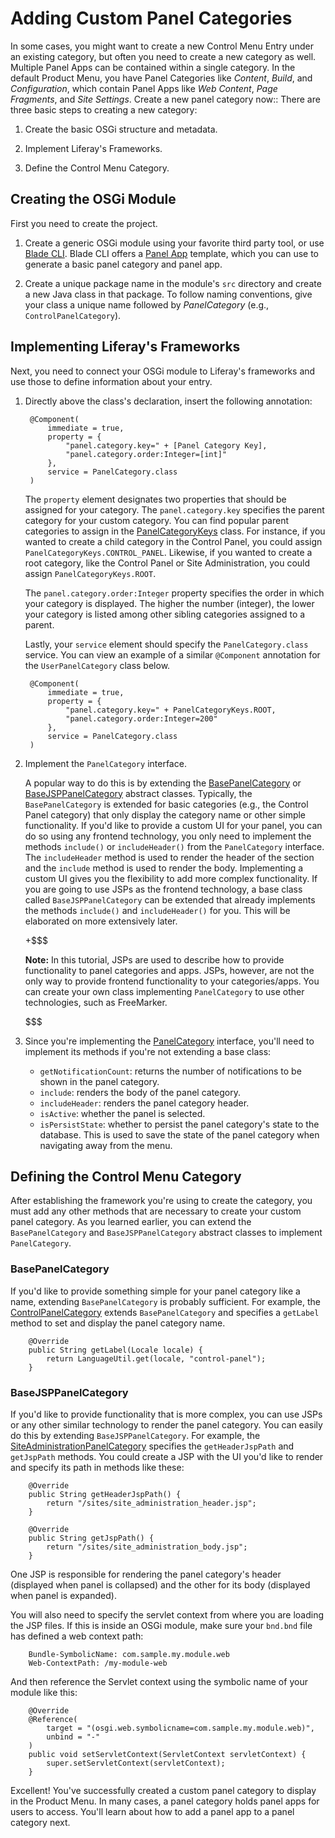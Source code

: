 # Adding Custom Panel Categories [](id=adding-custom-panel-categories)

In some cases, you might want to create a new Control Menu Entry under an 
existing category, but often you need to create a new category as well. 
Multiple Panel Apps can be contained within a single category. In the default 
Product Menu, you have Panel Categories like *Content*, *Build*, and 
*Configuration*, which contain Panel Apps like *Web Content*, *Page Fragments*, 
and *Site Settings*. Create a new panel category now::
There are three basic steps to creating a new category:

1.  Create the basic OSGi structure and metadata.

2.  Implement Liferay's Frameworks.

3.  Define the Control Menu Category.

## Creating the OSGi Module

First you need to create the project.

1. Create a generic OSGi module using your favorite third party tool, or use
   [Blade CLI](/develop/tutorials/-/knowledge_base/7-1/blade-cli). Blade CLI
   offers a
   [Panel App](/develop/reference/-/knowledge_base/7-1/panel-app-template)
   template, which you can use to generate a basic panel category and panel app.

2. Create a unique package name in the module's `src` directory and create a
   new Java class in that package. To follow naming conventions, give your
   class a unique name followed by *PanelCategory* (e.g.,
   `ControlPanelCategory`).

## Implementing Liferay's Frameworks

Next, you need to connect your OSGi module to Liferay's frameworks and use those to define information about your entry.


1. Directly above the class's declaration, insert the following annotation:

        @Component(
            immediate = true,
            property = {
                "panel.category.key=" + [Panel Category Key],
                "panel.category.order:Integer=[int]"
            },
            service = PanelCategory.class
        )

    The `property` element designates two properties that should be assigned for
    your category. The `panel.category.key` specifies the parent category for
    your custom category. You can find popular parent categories to assign in
    the [PanelCategoryKeys](@app-ref@/web-experience/latest/javadocs/com/liferay/application/list/constants/PanelCategoryKeys.html)
    class. For instance, if you wanted to create a child category in the Control
    Panel, you could assign `PanelCategoryKeys.CONTROL_PANEL`. Likewise, if you
    wanted to create a root category, like the Control Panel or Site
    Administration, you could assign `PanelCategoryKeys.ROOT`.

    The `panel.category.order:Integer` property specifies the order in which
    your category is displayed. The higher the number (integer), the lower your
    category is listed among other sibling categories assigned to a parent.
    
    Lastly, your `service` element should specify the `PanelCategory.class`
    service. You can view an example of a similar `@Component` annotation for
    the `UserPanelCategory` class below.

        @Component(
            immediate = true,
            property = {
                "panel.category.key=" + PanelCategoryKeys.ROOT,
                "panel.category.order:Integer=200"
            },
            service = PanelCategory.class
        )

2.  Implement the `PanelCategory` interface.

     A popular way to do this is by extending the [BasePanelCategory](@app-ref@/web-experience/latest/javadocs/com/liferay/application/list/BasePanelCategory.html)
     or [BaseJSPPanelCategory](@app-ref@/web-experience/latest/javadocs/com/liferay/application/list/BaseJSPPanelCategory.html)
     abstract classes. Typically, the `BasePanelCategory` is extended for basic
     categories (e.g., the Control Panel category) that only display the 
     category name or other simple functionality. If you'd like to provide a 
     custom UI for your panel, you can do so using any frontend technology, you 
     only need to implement the methods `include()` or `includeHeader()` from 
     the `PanelCategory` interface. The `includeHeader` method is used to 
     render the header of the section and the `include` method is used to 
     render the body. Implementing a custom UI gives you the flexibility to add 
     more complex functionality. If you are going to use JSPs as the frontend 
     technology, a base class called `BaseJSPPanelCategory` can be extended 
     that already implements the methods `include()` and `includeHeader()` for 
     you. This will be elaborated on more extensively later.

     +$$$

     **Note:** In this tutorial, JSPs are used to describe how to provide
     functionality to panel categories and apps. JSPs, however, are not the only
     way to provide frontend functionality to your categories/apps. You can
     create your own class implementing `PanelCategory` to use other 
     technologies, such as FreeMarker.

     $$$

3.  Since you're implementing the [PanelCategory](@app-ref@/web-experience/latest/javadocs/com/liferay/application/list/PanelCategory.html)
    interface, you'll need to implement its methods if you're not extending a
    base class:

    - `getNotificationCount`: returns the number of notifications to be shown in
    the panel category.
    - `include`: renders the body of the panel category.
    - `includeHeader`: renders the panel category header.
    - `isActive`: whether the panel is selected.
    - `isPersistState`: whether to persist the panel category's state to the
      database. This is used to save the state of the panel category when
      navigating away from the menu.
      
      
## Defining the Control Menu Category

After establishing the framework you're using to create the category, you  must 
add any other methods that are necessary to create your custom panel category. 
As you learned earlier, you can extend the `BasePanelCategory` and
`BaseJSPPanelCategory` abstract classes to implement `PanelCategory`.

### BasePanelCategory

If you'd like to provide something simple for your panel category like a
name, extending `BasePanelCategory` is probably sufficient. For example, the
[ControlPanelCategory](https://github.com/liferay/liferay-portal/blob/7.0.3-ga4/modules/apps/web-experience/product-navigation/product-navigation-control-panel/src/main/java/com/liferay/product/navigation/control/panel/internal/application/list/ControlPanelCategory.java)
extends `BasePanelCategory` and specifies a `getLabel` method to set and 
display the panel category name.

        @Override
        public String getLabel(Locale locale) {
            return LanguageUtil.get(locale, "control-panel");
        }

### BaseJSPPanelCategory

If you'd like to provide functionality that is more complex, you can use
JSPs or any other similar technology to render the panel category. You can
easily do this by extending `BaseJSPPanelCategory`. For example, the
[SiteAdministrationPanelCategory](https://github.com/liferay/liferay-portal/blob/7.0.3-ga4/modules/apps/web-experience/product-navigation/product-navigation-site-administration/src/main/java/com/liferay/product/navigation/site/administration/internal/application/list/SiteAdministrationPanelCategory.java)
specifies the `getHeaderJspPath` and `getJspPath` methods. You could create
a JSP with the UI you'd like to render and specify its path in methods like
these:

        @Override
        public String getHeaderJspPath() {
            return "/sites/site_administration_header.jsp";
        }

        @Override
        public String getJspPath() {
            return "/sites/site_administration_body.jsp";
        }

One JSP is responsible for rendering the panel category's header (displayed
when panel is collapsed) and the other for its body (displayed when panel is
expanded).
    
You will also need to specify the servlet context from where you are loading
the JSP files. If this is inside an OSGi module, make sure your `bnd.bnd`
file has defined a web context path:

        Bundle-SymbolicName: com.sample.my.module.web
        Web-ContextPath: /my-module-web

And then reference the Servlet context using the symbolic name of your
module like this:

        @Override
        @Reference(
            target = "(osgi.web.symbolicname=com.sample.my.module.web)",
            unbind = "-"
        )
        public void setServletContext(ServletContext servletContext) {
            super.setServletContext(servletContext);
        }

Excellent! You've successfully created a custom panel category to display in the
Product Menu. In many cases, a panel category holds panel apps for users to
access. You'll learn about how to add a panel app to a panel category next.
